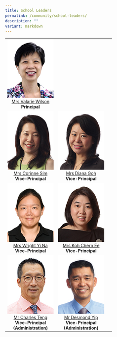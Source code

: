 ```yaml
---
title: School Leaders
permalink: /community/school-leaders/
description: ""
variant: markdown
---
```

<table cellspacing="5" width="100%">
  <tbody>
    <tr>
      <td valign="top" align="center" rowspan="1" colspan="1"><div class="isomer-image-wrapper"><img height="190" width="150" alt="" src="/images/Common/sl-vwilson.jpg"></div>
        <a href="mailto:Valarie_koh@schools.gov.sg" rel="noopener noreferrer nofollow" target="_blank">Mrs Valarie Wilson</a><br>
      <strong>Principal</strong></td>
      <td valign="top" align="center" rowspan="1" colspan="1"><div class="isomer-image-wrapper"></div></td>
      <td valign="top" align="center" rowspan="1" colspan="1">&nbsp;</td>
    </tr>
    <tr>
      <td valign="top" align="center" rowspan="1" colspan="1"><div class="isomer-image-wrapper"> <img height="190" width="150" alt="" src="/images/Common/sl-csim.jpg"></div><a href="mailto:Corinne_SIM@schools.gov.sg" rel="noopener noreferrer nofollow" target="_blank">Mrs Corinne Sim</a><br>        <strong>Vice-Principal</strong></td>
      <td valign="top" align="center" rowspan="1" colspan="1"><div class="isomer-image-wrapper"><img height="190" width="150" alt="" src="/images/Common/sl-dgoh.jpg"></div><a href="mailto:Diana_TAN@schools.gov.sg" rel="noopener noreferrer nofollow" target="_blank">Mrs Diana Goh</a><br>
		  <strong>Vice-Principal</strong></td>
      <td valign="top" align="center" rowspan="1" colspan="1"><div class="isomer-image-wrapper"></div></td>
    </tr>
    <tr>
      <td valign="top" align="center" colspan="1"><div class="isomer-image-wrapper"><img height="190" width="150" alt="" src="/images/Common/sl_wyn.jpg"></div>
        <a href="mailto:Chng_Yi_Na@schools.gov.sg" rel="noopener noreferrer nofollow" target="_blank">Mrs Wright Yi Na</a><br>
      <strong>Vice-Principal</strong></td>
      <td valign="top" align="center" colspan="1"><div class="isomer-image-wrapper"><img height="190" width="150" alt="" src="/images/Common/sl-kohce.jpg"></div>
        <a href="mailto:YEOW_Chern_Ee@schools.gov.sg" rel="noopener noreferrer nofollow" target="_blank">Mrs Koh Chern Ee</a><br>
      <strong>Vice-Principal</strong></td>
      <td valign="top" align="center" colspan="1">&nbsp;</td>
    </tr>
    <tr>
      <td valign="top" align="center" rowspan="1" colspan="1"><div class="isomer-image-wrapper"><img height="190" width="150" alt="" src="/images/Common/sl-cteng.jpg"></div>
        <a href="mailto:teng_tat_meng_charles@schools.gov.sg" rel="noopener noreferrer nofollow" target="_blank">Mr Charles Teng</a><br>
        <strong>Vice-Principal <br>
          (Administration)</strong></td>
      <td valign="top" align="center" rowspan="1" colspan="1"><div class="isomer-image-wrapper"><img height="190" width="150" alt="" src="/images/Common/sl-dyip1.jpg"></div>
        <a href="mailto:yip_wai_choong@schools.gov.sg" rel="noopener noreferrer nofollow" target="_blank">Mr Desmond Yip</a><br>
        <strong>Vice-Principal <br>
          (Administration)</strong></td>
      <td valign="top" align="center" rowspan="1" colspan="1">&nbsp;</td>
    </tr>
  </tbody>
</table>
<p>&nbsp;</p>
